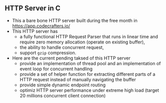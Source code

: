 ## HTTP Server in C

- This a bare bone HTTP server built during the free month in https://app.codecrafters.io/
- This HTTP server has 
    - a fully functional HTTP Request Parser that runs in linear time and 
    require zero memory allocation (operate on existing buffer),
    - the ability to handle concurrent request,
    - support `gzip` compression.
- Here are the current pending taksed of this HTTP server
    - provide an implementation of thread pool and an implementation of event loop for concurrent handling
    - provide a set of helper function for extracting different parts of a HTTP request instead of manually
    navigating the buffer
    - provide simple dynamic endpoint routing
    - optimiz HTTP server performance under extreme high load (target 20 millions concurrent client connection)

